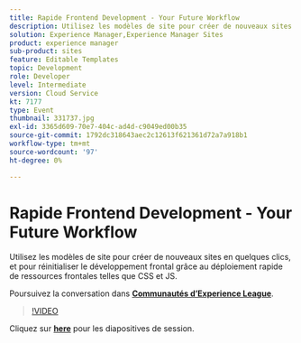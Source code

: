 ```yaml
---
title: Rapide Frontend Development - Your Future Workflow
description: Utilisez les modèles de site pour créer de nouveaux sites en quelques clics, et pour réinitialiser le développement frontal grâce au déploiement rapide de ressources frontales telles que CSS et JS. Cette session a été diffusée dans le cadre d’un événement de contenu Adobe Developers Live.
solution: Experience Manager,Experience Manager Sites
product: experience manager
sub-product: sites
feature: Editable Templates
topic: Development
role: Developer
level: Intermediate
version: Cloud Service
kt: 7177
type: Event
thumbnail: 331737.jpg
exl-id: 3365d609-70e7-404c-ad4d-c9049ed00b35
source-git-commit: 1792dc318643aec2c12613f621361d72a7a918b1
workflow-type: tm+mt
source-wordcount: '97'
ht-degree: 0%

---
```


# Rapide Frontend Development - Your Future Workflow

Utilisez les modèles de site pour créer de nouveaux sites en quelques clics, et pour réinitialiser le développement frontal grâce au déploiement rapide de ressources frontales telles que CSS et JS.

Poursuivez la conversation dans **[Communautés d’Experience League](https://adobe.ly/36Yd3v6)**.

>[!VIDEO](https://video.tv.adobe.com/v/331737/?quality=12&learn=on&hidetitle=true)

Cliquez sur **[here](/help/adobe-developers-live/assets/rapid-frontend-devlopment.pdf)** pour les diapositives de session.
